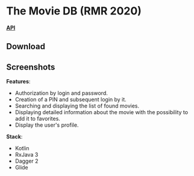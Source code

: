 # The Movie DB (RMR 2020)

[**API**](https://developers.themoviedb.org/3/getting-started/introduction)

## Download

## Screenshots

**Features**:
* Authorization by login and password.
* Creation of a PIN and subsequent login by it.
* Searching and displaying the list of found movies.
* Displaying detailed information about the movie with the possibility to add it to favorites.
* Display the user's profile.

**Stack**:
* Kotlin
* RxJava 3 
* Dagger 2
* Glide